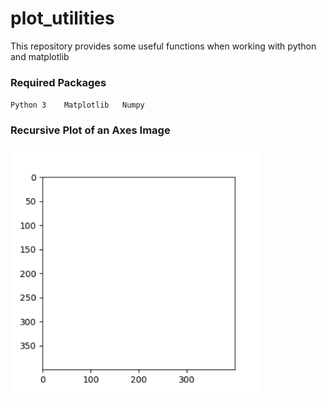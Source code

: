 # plot_utilities
This repository provides some useful functions when working with python and matplotlib

### Required Packages
`
Python 3   
Matplotlib  
Numpy
`

### Recursive Plot of an Axes Image
<img src="https://github.com/janek-gross/plot_utilities/blob/master/test.gif?raw=true" width="400" height="400" />
